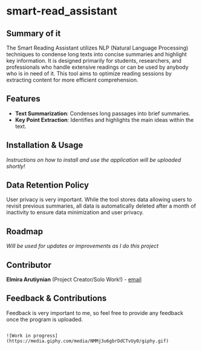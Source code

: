 # smart-read_assistant
## Summary of it
The Smart Reading Assistant utilizes NLP (Natural Language Processing) techniques to condense long texts into concise summaries and highlight key information. It is designed primarily for students, researchers, and professionals who handle extensive readings or can be used by anybody who is in need of it. This tool aims to optimize reading sessions by extracting content for more efficient comprehension.

## Features
- **Text Summarization**: Condenses long passages into brief summaries.
- **Key Point Extraction**: Identifies and highlights the main ideas within the text.

## Installation & Usage
*Instructions on how to install and use the application will be uploaded shortly!*

## Data Retention Policy
User privacy is very important. While the tool stores data allowing users to revisit previous summaries, all data is automatically deleted after a month of inactivity to ensure data minimization and user privacy.

## Roadmap
*Will be used for updates or improvements as I do this project*

## Contributor
**Elmira Arutiynian** (Project Creator/Solo Work!) - [email](mailto:elliejade316@gmail.com)

## Feedback & Contributions
Feedback is very important to me, so feel free to provide any feedback once the program is uploaded. 


                                                                                      ![Work in progress](https://media.giphy.com/media/NMMj3u6gbrDdCTvUy0/giphy.gif)
